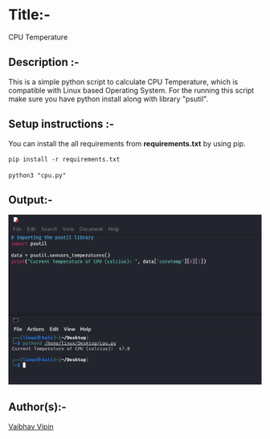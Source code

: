 # Title:-

CPU Temperature

## Description :-

This is a simple python script to calculate CPU Temperature, which is compatible with Linux based Operating System. For the running this script make sure you have python install along with library "psutil".

## Setup instructions :-

You can install the all requirements from **requirements.txt** by using pip.

```
pip install -r requirements.txt

python3 "cpu.py"

```

## Output:-

  <p align = "center">
  <img src="./Images/01.png"/>
  </p>
  
## Author(s):-
  [Vaibhav Vipin](http://github.com/Vaibhav-Vipin)
